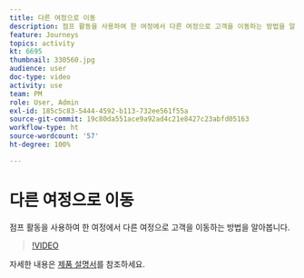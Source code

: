 ```yaml
---
title: 다른 여정으로 이동
description: 점프 활동을 사용하여 한 여정에서 다른 여정으로 고객을 이동하는 방법을 알아봅니다.
feature: Journeys
topics: activity
kt: 6695
thumbnail: 330560.jpg
audience: user
doc-type: video
activity: use
team: PM
role: User, Admin
exl-id: 185c5c83-5444-4592-b113-732ee561f55a
source-git-commit: 19c80da551ace9a92ad4c21e8427c23abfd05163
workflow-type: ht
source-wordcount: '57'
ht-degree: 100%

---
```


# 다른 여정으로 이동

점프 활동을 사용하여 한 여정에서 다른 여정으로 고객을 이동하는 방법을 알아봅니다.

>[!VIDEO](https://video.tv.adobe.com/v/330560?quality=12)

자세한 내용은 [제품 설명서](https://experienceleague.adobe.com/docs/journeys/using/building-journeys/about-journey-building/action-activities/jump.html?lang=ko#building-journeys)를 참조하세요.
